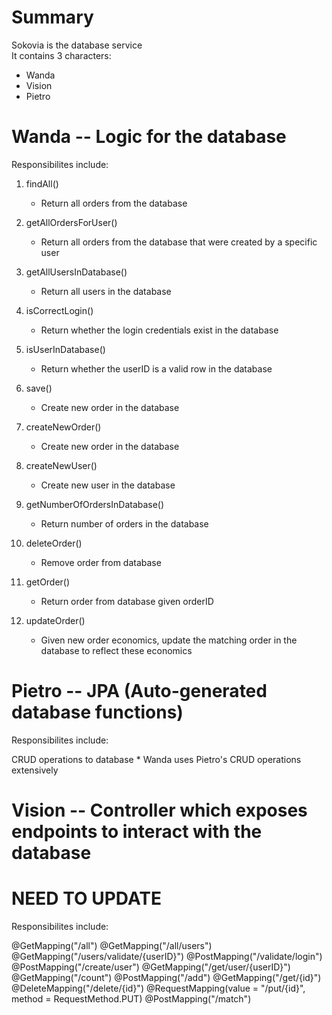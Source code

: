 # Summary

Sokovia is the database service <br>
It contains 3 characters:
   * Wanda
   * Vision
   * Pietro

# Wanda -- Logic for the database

Responsibilites include:

1. findAll()
	* Return all orders from the database

2. getAllOrdersForUser()
	* Return all orders from the database that were created by a specific user

3. getAllUsersInDatabase()
	* Return all users in the database

4. isCorrectLogin()
	* Return whether the login credentials exist in the database

5. isUserInDatabase()
	* Return whether the userID is a valid row in the database

6. save()
	* Create new order in the database

7. createNewOrder()
	* Create new order in the database

8. createNewUser()
	* Create new user in the database

9. getNumberOfOrdersInDatabase()
	* Return number of orders in the database

10. deleteOrder()
	* Remove order from database

11. getOrder()
	* Return order from database given orderID

12. updateOrder()
	* Given new order economics, update the matching order in the database to reflect these economics

# Pietro -- JPA (Auto-generated database functions)

Responsibilites include:

CRUD operations to database
	* Wanda uses Pietro's CRUD operations extensively

# Vision -- Controller which exposes endpoints to interact with the database
# NEED TO UPDATE

Responsibilites include:

@GetMapping("/all")
@GetMapping("/all/users")
@GetMapping("/users/validate/{userID}")
@PostMapping("/validate/login")
@PostMapping("/create/user")
@GetMapping("/get/user/{userID}")
@GetMapping("/count")
@PostMapping("/add")
@GetMapping("/get/{id}")
@DeleteMapping("/delete/{id}")
@RequestMapping(value = "/put/{id}", method = RequestMethod.PUT)
@PostMapping("/match")
